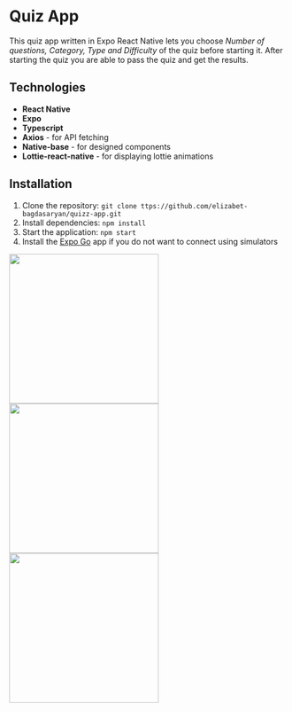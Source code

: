 # Quiz App

This quiz app written in Expo React Native lets you choose _Number of questions, Category, Type and Difficulty_ of the quiz before starting it. After starting the quiz you are able to pass the quiz and get the results.

## Technologies

- **React Native**
- **Expo**
- **Typescript**
- **Axios** - for API fetching
- **Native-base** - for designed components
- **Lottie-react-native** - for displaying lottie animations

## Installation

1. Clone the repository: `git clone ttps://github.com/elizabet-bagdasaryan/quizz-app.git`
2. Install dependencies: `npm install`
3. Start the application: `npm start`
4. Install the [Expo Go](https://expo.dev/client) app if you do not want to connect using simulators

<img src="https://github.com/elizabet-bagdasaryan/quizz-app/assets/78619349/5522a241-d870-440f-9060-0ab37f9fb425" width="270">
<img src="https://github.com/elizabet-bagdasaryan/quizz-app/assets/78619349/0cde9ba0-1e3e-4125-880a-5e66db771977" width="270">
<img src="https://github.com/elizabet-bagdasaryan/quizz-app/assets/78619349/3c1e43ed-4509-4815-9751-746624213bfc" width="270">
